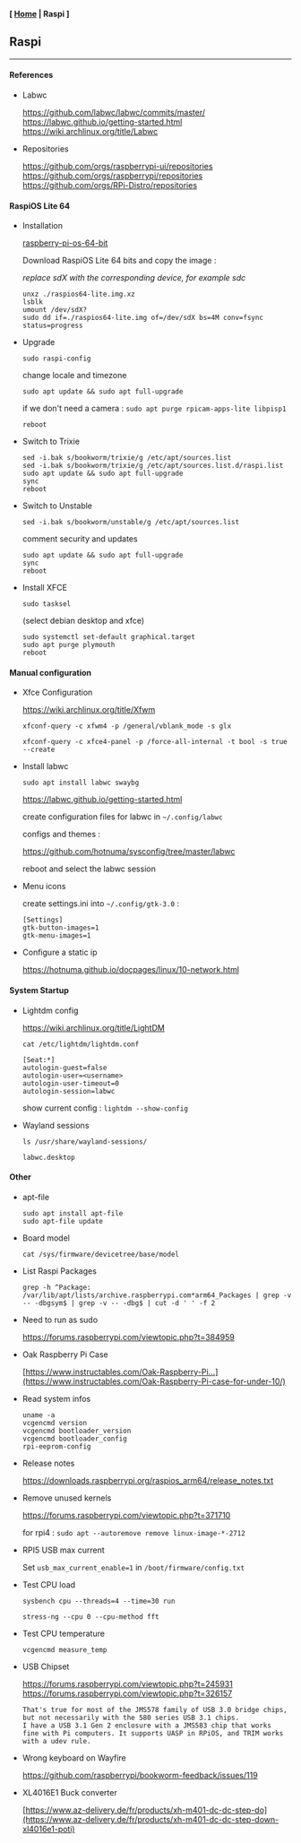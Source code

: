 <link href="../style.css" rel="stylesheet"></link>

**[ [Home](../index.html) | Raspi ]**

## Raspi

---

#### References

* Labwc
    
    https://github.com/labwc/labwc/commits/master/  
    https://labwc.github.io/getting-started.html  
    https://wiki.archlinux.org/title/Labwc  

* Repositories
    
    https://github.com/orgs/raspberrypi-ui/repositories  
    https://github.com/orgs/raspberrypi/repositories  
    https://github.com/orgs/RPi-Distro/repositories  


#### RaspiOS Lite 64

* Installation

    [raspberry-pi-os-64-bit](https://www.raspberrypi.com/software/operating-systems/#raspberry-pi-os-64-bit)  
    
    Download RaspiOS Lite 64 bits and copy the image :
    
    *replace sdX with the corresponding device, for example sdc*

    ```
    unxz ./raspios64-lite.img.xz
    lsblk
    umount /dev/sdX?
    sudo dd if=./raspios64-lite.img of=/dev/sdX bs=4M conv=fsync status=progress
    ```

* Upgrade

    `sudo raspi-config`
    
    change locale and timezone
    
    `sudo apt update && sudo apt full-upgrade`
    
    if we don't need a camera : `sudo apt purge rpicam-apps-lite libpisp1`

    `reboot`

* Switch to Trixie

    ```
    sed -i.bak s/bookworm/trixie/g /etc/apt/sources.list
    sed -i.bak s/bookworm/trixie/g /etc/apt/sources.list.d/raspi.list
    sudo apt update && sudo apt full-upgrade
    sync
    reboot
    ```
    
* Switch to Unstable

    `sed -i.bak s/bookworm/unstable/g /etc/apt/sources.list`
    
    comment security and updates
    
    ```
    sudo apt update && sudo apt full-upgrade
    sync
    reboot
    ```

* Install XFCE

    `sudo tasksel`
    
    (select debian desktop and xfce)
    
    ```
    sudo systemctl set-default graphical.target
    sudo apt purge plymouth
    reboot
    ```


#### Manual configuration

* Xfce Configuration
    
    https://wiki.archlinux.org/title/Xfwm  
    
    `xfconf-query -c xfwm4 -p /general/vblank_mode -s glx`

    `xfconf-query -c xfce4-panel -p /force-all-internal -t bool -s true --create`

* Install labwc

    `sudo apt install labwc swaybg`
    
    https://labwc.github.io/getting-started.html  
    
    create configuration files for labwc in `~/.config/labwc`  
    
    configs and themes : 
    
    https://github.com/hotnuma/sysconfig/tree/master/labwc  
    
    reboot and select the labwc session  

* Menu icons
    
    create settings.ini into `~/.config/gtk-3.0` :
    
    ```
    [Settings]
    gtk-button-images=1
    gtk-menu-images=1
    ```

* Configure a static ip
    
    https://hotnuma.github.io/docpages/linux/10-network.html  


#### System Startup

* Lightdm config

    https://wiki.archlinux.org/title/LightDM  
    
    ```
    cat /etc/lightdm/lightdm.conf
    
    [Seat:*]
    autologin-guest=false
    autologin-user=<username>
    autologin-user-timeout=0
    autologin-session=labwc
    ```
    
    show current config : `lightdm --show-config`

* Wayland sessions
    
    ```
    ls /usr/share/wayland-sessions/
    
    labwc.desktop
    ```


#### Other

* apt-file

    ```
    sudo apt install apt-file
    sudo apt-file update
    ```
    
* Board model
    
    `cat /sys/firmware/devicetree/base/model`

* List Raspi Packages
    
    `grep -h ^Package: /var/lib/apt/lists/archive.raspberrypi.com*arm64_Packages | grep -v -- -dbgsym$ | grep -v -- -dbg$ | cut -d ' ' -f 2`

* Need to run as sudo
    
    https://forums.raspberrypi.com/viewtopic.php?t=384959  

* Oak Raspberry Pi Case
    
    [https://www.instructables.com/Oak-Raspberry-Pi...](https://www.instructables.com/Oak-Raspberry-Pi-case-for-under-10/)  

* Read system infos

    ```
    uname -a
    vcgencmd version
    vcgencmd bootloader_version
    vcgencmd bootloader_config
    rpi-eeprom-config
    ```

* Release notes
    
    https://downloads.raspberrypi.org/raspios_arm64/release_notes.txt  

* Remove unused kernels
    
    https://forums.raspberrypi.com/viewtopic.php?t=371710  
    
    for rpi4 : `sudo apt --autoremove remove linux-image-*-2712`

* RPI5 USB max current
    
    Set `usb_max_current_enable=1` in `/boot/firmware/config.txt`

* Test CPU load
    
    `sysbench cpu --threads=4 --time=30 run`
    
    `stress-ng --cpu 0 --cpu-method fft`

* Test CPU temperature

    `vcgencmd measure_temp`

* USB Chipset
    
    https://forums.raspberrypi.com/viewtopic.php?t=245931  
    https://forums.raspberrypi.com/viewtopic.php?t=326157  
    
    ```
    That's true for most of the JMS578 family of USB 3.0 bridge chips,
    but not necessarily with the 580 series USB 3.1 chips.
    I have a USB 3.1 Gen 2 enclosure with a JMS583 chip that works
    fine with Pi computers. It supports UASP in RPiOS, and TRIM works
    with a udev rule.
    ```
    
* Wrong keyboard on Wayfire
    
    https://github.com/raspberrypi/bookworm-feedback/issues/119  

* XL4016E1 Buck converter
    
    [https://www.az-delivery.de/fr/products/xh-m401-dc-dc-step-do](https://www.az-delivery.de/fr/products/xh-m401-dc-dc-step-down-xl4016e1-poti)  

<br/>


